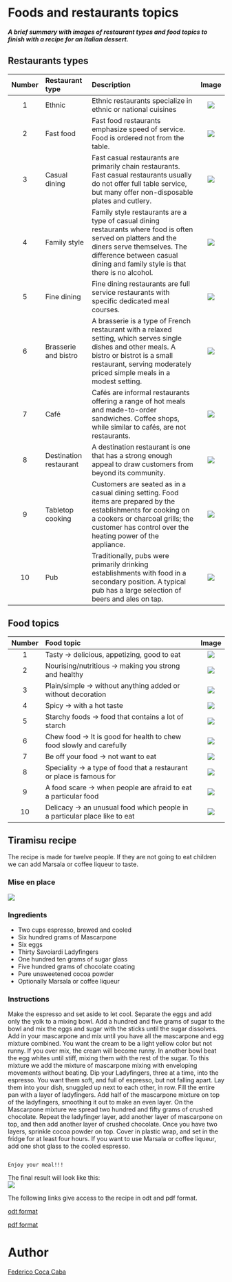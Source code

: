 # **Foods and restaurants topics**

***A brief summary with images of restaurant types and food topics to finish with a recipe for an Italian dessert.***

## **Restaurants types**

**Number** | **Restaurant type** | **Description** | **Image**
:--: |:-- | :-- |:--:
1 | Ethnic | Ethnic restaurants specialize in ethnic or national cuisines |![](https://github.com/fgcoca/English-topics/blob/master/128px/Chino.jpg)
2 | Fast food | Fast food restaurants emphasize speed of service. Food is ordered not from the table. |![](https://github.com/fgcoca/English-topics/blob/master/128px/FastFood.jpg)
3 | Casual dining | Fast casual restaurants are primarily chain restaurants. Fast casual restaurants usually do not offer full table service, but many offer non-disposable plates and cutlery.  |![](https://github.com/fgcoca/English-topics/blob/master/128px/BigBoy.jpg)
4 | Family style | Family style restaurants are a type of casual dining restaurants where food is often served on platters and the diners serve themselves. The difference between casual dining and family style is that there is no alcohol.  |![](https://github.com/fgcoca/English-topics/blob/master/128px/FamilyS.jpg)
5 | Fine dining | Fine dining restaurants are full service restaurants with specific dedicated meal courses. |![](https://github.com/fgcoca/English-topics/blob/master/128px/FineD.jpg)
6 | Brasserie and bistro | A brasserie is a type of French restaurant with a relaxed setting, which serves single dishes and other meals. A bistro or bistrot is a small restaurant, serving moderately priced simple meals in a modest setting. |![](https://github.com/fgcoca/English-topics/blob/master/128px/Brasserie.jpg)
7 | Café | Cafés are informal restaurants offering a range of hot meals and made-to-order sandwiches. Coffee shops, while similar to cafés, are not restaurants. |![](https://github.com/fgcoca/English-topics/blob/master/128px/Cafe.jpg)
8 | Destination restaurant | A destination restaurant is one that has a strong enough appeal to draw customers from beyond its community. |![](https://github.com/fgcoca/English-topics/blob/master/128px/Bulli.jpg)
9 | Tabletop cooking | Customers are seated as in a casual dining setting. Food items are prepared by the establishments for cooking on a cookers or charcoal grills; the customer has control over the heating power of the appliance. |![](https://github.com/fgcoca/English-topics/blob/master/128px/TableT.jpg)
10 | Pub | Traditionally, pubs were primarily drinking establishments with food in a secondary position. A typical pub has a large selection of beers and ales on tap. |![](https://github.com/fgcoca/English-topics/blob/master/128px/Pub.jpg)

## **Food topics**

**Number** |**Food topic** | **Image**
:--: |:-- | :--: 
1 | Tasty -> delicious, appetizing, good to eat |![](https://github.com/fgcoca/English-topics/blob/master/128px/Tasty.jpg)
2 | Nourising/nutritious -> making you strong and healthy| ![](https://github.com/fgcoca/English-topics/blob/master/128px/Salad.jpg) 
3 | Plain/simple -> without anything added or without decoration | ![](https://github.com/fgcoca/English-topics/blob/master/128px/Tomatoes.jpg) 
4 | Spicy -> with a hot taste | ![](https://github.com/fgcoca/English-topics/blob/master/128px/Chicken_Tikka.jpg)
5 | Starchy foods -> food that contains a lot of starch | ![](https://github.com/fgcoca/English-topics/blob/master/128px/Rice.jpg)
6 | Chew food -> It is good for health to chew food slowly and carefully | ![](https://github.com/fgcoca/English-topics/blob/master/128px/Thai_lunch.jpg)
7 | Be off your food -> not want to eat | ![](https://github.com/fgcoca/English-topics/blob/master/128px/BabyRE.png)
8 | Speciality -> a type of food that a restaurant or place is famous for | ![](https://github.com/fgcoca/English-topics/blob/master/128px/pizza.jpg)
9 | A food scare -> when people are afraid to eat a particular food | ![](https://github.com/fgcoca/English-topics/blob/master/128px/worm.jpg) 
10 | Delicacy -> an unusual food which people in a particular place like to eat | ![](https://github.com/fgcoca/English-topics/blob/master/128px/Tiramisu.jpg)

## **Tiramisu recipe**
The recipe is made for twelve people. If they are not going to eat children we can add Marsala or coffee liqueur to taste.

### **Mise en place**
![](https://github.com/fgcoca/English-topics/blob/master/Tiramisu-recipe/Mise%20en%20place.jpg) 

### **Ingredients** 

* Two cups espresso, brewed and cooled 
* Six hundred grams of Mascarpone
* Six eggs
* Thirty Savoiardi Ladyfingers
* One hundred ten grams of sugar glass
* Five hundred grams of chocolate coating
* Pure unsweetened cocoa powder
* Optionally Marsala or coffee liqueur

### **Instructions** 
Make the espresso and set aside to let cool.
Separate the eggs and add only the yolk to a mixing bowl. Add a hundred and five grams of sugar to the bowl and mix the eggs and sugar with the sticks until the sugar dissolves.
Add in your mascarpone and mix until you have all the mascarpone and egg mixture combined. You want the cream to be a light yellow color but not runny. If you over mix, the cream will become runny.
In another bowl beat the egg whites until stiff, mixing them with the rest of the sugar. To this mixture we add the mixture of mascarpone mixing with enveloping movements without beating.
Dip your Ladyfingers, three at a time, into the espresso. You want them soft, and full of espresso, but not falling apart. Lay them into your dish, snuggled up next to each other, in row. Fill the entire pan with a layer of ladyfingers.
Add half of the mascarpone mixture on top of the ladyfingers, smoothing it out to make an even layer. 
On the Mascarpone mixture we spread two hundred and fifty grams of crushed chocolate.
Repeat the ladyfinger layer, add another layer of mascarpone on top, and then add another layer of crushed chocolate.
Once you have two layers, sprinkle cocoa powder on top. Cover in plastic wrap, and set in the fridge for at least four hours.
If you want to use Marsala or coffee liqueur, add one shot glass to the cooled espresso.

                                                                                    Enjoy your meal!!!
The final result will look like this:      
![](https://github.com/fgcoca/English-topics/blob/master/Tiramisu-recipe/Result.jpg) 

The following links give access to the recipe in odt and pdf format.

   [odt format](https://github.com/fgcoca/English-topics/blob/master/Tiramisu-recipe/Tiramisu-recipe.odt)

   [pdf format](https://github.com/fgcoca/English-topics/blob/master/Tiramisu-recipe/Tiramisu-recipe.pdf)


# **Author**

[Federico Coca Caba](https://github.com/fgcoca)




